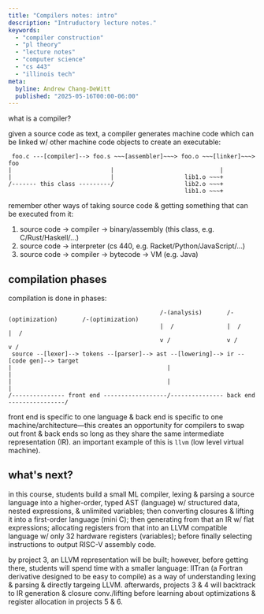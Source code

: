 ```yaml
---
title: "Compilers notes: intro"
description: "Intruductory lecture notes."
keywords:
  - "compiler construction"
  - "pl theory"
  - "lecture notes"
  - "computer science"
  - "cs 443"
  - "illinois tech"
meta:
  byline: Andrew Chang-DeWitt
  published: "2025-05-16T00:00-06:00"
---
```


what is a compiler?

given a source code as text, a compiler generates machine code which can be
linked w/ other machine code objects to create an executable:

```
 foo.c ---[compiler]--> foo.s ~~~[assembler]~~~> foo.o ~~~[linker]~~~> foo
|                            |                              |
|                            |                    lib1.o ~~~+
/------- this class ---------/                    lib2.o ~~~+
                                                  lib1.o ~~~+
```

remember other ways of taking source code & getting something that can be
executed from it:

1. source code -> compiler -> binary/assembly (this class, e.g.
   C/Rust/Haskell/...)
2. source code -> interpreter (cs 440, e.g. Racket/Python/JavaScript/...)
3. source code -> compiler -> bytecode -> VM (e.g. Java)

## compilation phases

compilation is done in phases:

```
                                           /-(analysis)       /-(optimization)       /-(optimization)
                                           |  /               |  /                   |  /
                                           v /                v /                    v /
 source --[lexer]--> tokens --[parser]--> ast --[lowering]--> ir --[code gen]--> target
|                                            |                                         |
|                                            |                                         |
/--------------- front end ------------------/--------------- back end ----------------/
```

front end is specific to one language & back end is specific to one
machine/architecture&mdash;this creates an opportunity for compilers to swap
out front & back ends so long as they share the same intermediate
representation (IR). an important example of this is `llvm` (low level virtual
machine).

## what's next?

in this course, students build a small ML compiler, lexing & parsing a source
language into a higher-order, typed AST (language) w/ structured data, nested
expressions, & unlimited variables; then converting closures & lifting it into
a first-order language (mini C); then generating from that an IR w/ flat
expressions; allocating registers from that into an LLVM compatible language w/
only 32 hardware registers (variables); before finally selecting instructions
to output RISC-V assembly code.

by project 3, an LLVM representation will be built; however, before getting
there, students will spend time with a smaller language: IITran (a Fortran
derivative designed to be easy to compile) as a way of understanding lexing &
parsing & directly targeing LLVM. afterwards, projects 3 & 4 will backtrack to
IR generation & closure conv./lifting before learning about optimizations &
register allocation in projects 5 & 6.
